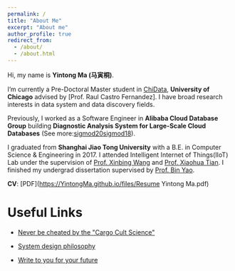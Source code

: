 ```yaml
---
permalink: /
title: "About Me"
excerpt: "About me"
author_profile: true
redirect_from: 
  - /about/
  - /about.html
---
```



Hi, my name is **Yintong Ma \(<font face="楷体">马寅桐</font>\)**.


I’m currently a Pre-Doctoral Master student in [ChiData](https://data.cs.uchicago.edu/), **University of Chicago** advised by [Prof. Raul Castro Fernandez]. I have broad research interests in data system and data discovery fields. 


Previously, I worked as a Software Engineer in **Alibaba Cloud Database Group** building **Diagnostic Analysis System for Large-Scale Cloud Databases** (See more:[sigmod20](https://dl.acm.org/doi/abs/10.1145/3318464.3386136)[sigmod18](https://dl.acm.org/doi/abs/10.1145/3183713.3190659)).


I graduated from **Shanghai Jiao Tong University** with a B.E. in Computer Science & Engineering in 2017. I attended Intelligent Internet of Things(IIoT) Lab under the supervision of [Prof. Xinbing Wang](http://iwct.sjtu.edu.cn/Personal/xwang8/index.html) and [Prof. Xiaohua Tian](http://iiot.sjtu.edu.cn/xtian/). I finished my undergrad dissertation supervised by [Prof. Bin Yao](http://www.cs.sjtu.edu.cn/~yaobin/).


**CV**: [PDF](https://YintongMa.github.io/files/Resume Yintong Ma.pdf)

<!-- News
======

* \[April. 2020\] I am expected to pursue a Pre-Doctoral Master Degree in [ChiData](https://data.cs.uchicago.edu/), **University of Chicago** under the supervision of [Prof. Raul Castro Fernandez](https://raulcastrofernandez.com/) this fall.
* \[July. 2017\] I graduate from SJTU and will join Alibaba Cloud Database Group building data intensive systems. -->

Useful Links
======

* [Never be cheated by the "Cargo Cult Science"](http://calteches.library.caltech.edu/51/2/CargoCult.htm)

* [System design philosophy](https://www.dreamsongs.com/RiseOfWorseIsBetter.html)

* [Write to you for your future](https://baike.baidu.com/item/%E5%86%99%E7%BB%99%E6%9C%AA%E6%9D%A5%E7%9A%84%E4%BD%A0/20830750)


<!-- A data-driven personal website
======
Like many other Jekyll-based GitHub Pages templates, academicpages makes you separate the website's content from its form. The content & metadata of your website are in structured markdown files, while various other files constitute the theme, specifying how to transform that content & metadata into HTML pages. You keep these various markdown (.md), YAML (.yml), HTML, and CSS files in a public GitHub repository. Each time you commit and push an update to the repository, the [GitHub pages](https://pages.github.com/) service creates static HTML pages based on these files, which are hosted on GitHub's servers free of charge.

Many of the features of dynamic content management systems (like Wordpress) can be achieved in this fashion, using a fraction of the computational resources and with far less vulnerability to hacking and DDoSing. You can also modify the theme to your heart's content without touching the content of your site. If you get to a point where you've broken something in Jekyll/HTML/CSS beyond repair, your markdown files describing your talks, publications, etc. are safe. You can rollback the changes or even delete the repository and start over -- just be sure to save the markdown files! Finally, you can also write scripts that process the structured data on the site, such as [this one](https://github.com/academicpages/academicpages.github.io/blob/master/talkmap.ipynb) that analyzes metadata in pages about talks to display [a map of every location you've given a talk](https://academicpages.github.io/talkmap.html).

Getting started
======
1. Register a GitHub account if you don't have one and confirm your e-mail (required!)
1. Fork [this repository](https://github.com/academicpages/academicpages.github.io) by clicking the "fork" button in the top right. 
1. Go to the repository's settings (rightmost item in the tabs that start with "Code", should be below "Unwatch"). Rename the repository "[your GitHub username].github.io", which will also be your website's URL.
1. Set site-wide configuration and create content & metadata (see below -- also see [this set of diffs](http://archive.is/3TPas) showing what files were changed to set up [an example site](https://getorg-testacct.github.io) for a user with the username "getorg-testacct")
1. Upload any files (like PDFs, .zip files, etc.) to the files/ directory. They will appear at https://[your GitHub username].github.io/files/example.pdf.  
1. Check status by going to the repository settings, in the "GitHub pages" section

Site-wide configuration
------
The main configuration file for the site is in the base directory in [_config.yml](https://github.com/academicpages/academicpages.github.io/blob/master/_config.yml), which defines the content in the sidebars and other site-wide features. You will need to replace the default variables with ones about yourself and your site's github repository. The configuration file for the top menu is in [_data/navigation.yml](https://github.com/academicpages/academicpages.github.io/blob/master/_data/navigation.yml). For example, if you don't have a portfolio or blog posts, you can remove those items from that navigation.yml file to remove them from the header. 

Create content & metadata
------
For site content, there is one markdown file for each type of content, which are stored in directories like _publications, _talks, _posts, _teaching, or _pages. For example, each talk is a markdown file in the [_talks directory](https://github.com/academicpages/academicpages.github.io/tree/master/_talks). At the top of each markdown file is structured data in YAML about the talk, which the theme will parse to do lots of cool stuff. The same structured data about a talk is used to generate the list of talks on the [Talks page](https://academicpages.github.io/talks), each [individual page](https://academicpages.github.io/talks/2012-03-01-talk-1) for specific talks, the talks section for the [CV page](https://academicpages.github.io/cv), and the [map of places you've given a talk](https://academicpages.github.io/talkmap.html) (if you run this [python file](https://github.com/academicpages/academicpages.github.io/blob/master/talkmap.py) or [Jupyter notebook](https://github.com/academicpages/academicpages.github.io/blob/master/talkmap.ipynb), which creates the HTML for the map based on the contents of the _talks directory).

**Markdown generator**

I have also created [a set of Jupyter notebooks](https://github.com/academicpages/academicpages.github.io/tree/master/markdown_generator
) that converts a CSV containing structured data about talks or presentations into individual markdown files that will be properly formatted for the academicpages template. The sample CSVs in that directory are the ones I used to create my own personal website at stuartgeiger.com. My usual workflow is that I keep a spreadsheet of my publications and talks, then run the code in these notebooks to generate the markdown files, then commit and push them to the GitHub repository.

How to edit your site's GitHub repository
------
Many people use a git client to create files on their local computer and then push them to GitHub's servers. If you are not familiar with git, you can directly edit these configuration and markdown files directly in the github.com interface. Navigate to a file (like [this one](https://github.com/academicpages/academicpages.github.io/blob/master/_talks/2012-03-01-talk-1.md) and click the pencil icon in the top right of the content preview (to the right of the "Raw | Blame | History" buttons). You can delete a file by clicking the trashcan icon to the right of the pencil icon. You can also create new files or upload files by navigating to a directory and clicking the "Create new file" or "Upload files" buttons. 

Example: editing a markdown file for a talk
![Editing a markdown file for a talk](/images/editing-talk.png)

For more info
------
More info about configuring academicpages can be found in [the guide](https://academicpages.github.io/markdown/). The [guides for the Minimal Mistakes theme](https://mmistakes.github.io/minimal-mistakes/docs/configuration/) (which this theme was forked from) might also be helpful. -->
